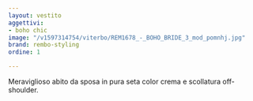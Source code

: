 ```yaml
---
layout: vestito
aggettivi:
- boho chic
image: "/v1597314754/viterbo/REM1678_-_BOHO_BRIDE_3_mod_pomnhj.jpg"
brand: rembo-styling
ordine: 1

---
```

Meraviglioso abito da sposa in pura seta color crema e scollatura off- shoulder.